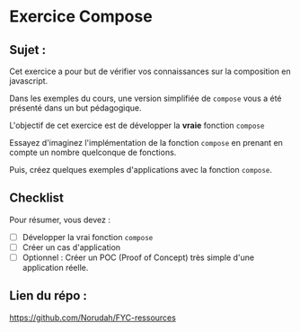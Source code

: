 # Exercice Compose

## Sujet :

Cet exercice a pour but de vérifier vos connaissances sur la composition en javascript.

Dans les exemples du cours, une version simplifiée de `compose` vous a été présenté dans un but pédagogique.

L'objectif de cet exercice est de développer la **vraie** fonction `compose`

Essayez d'imaginez l'implémentation de la fonction `compose` en prenant en compte un nombre quelconque de fonctions.

Puis, créez quelques exemples d'applications avec la fonction `compose`.

## Checklist

Pour résumer, vous devez :

- [ ] Développer la vrai fonction `compose`
- [ ] Créer un cas d'application
- [ ] Optionnel : Créer un POC (Proof of Concept) très simple d'une application réelle.

## Lien du répo :

https://github.com/Norudah/FYC-ressources

